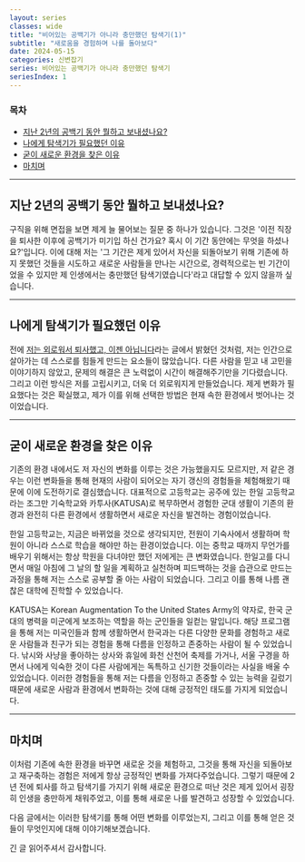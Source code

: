 ```yaml
---
layout: series
classes: wide
title: "비어있는 공백기가 아니라 충만했던 탐색기(1)"
subtitle: "새로움을 경험하며 나를 돌아보다"
date: 2024-05-15
categories: 신변잡기
series: 비어있는 공백기가 아니라 충만했던 탐색기
seriesIndex: 1
---
```


### 목차

- [지난 2년의 공백기 동안 뭘하고 보내셨나요?](#지난-2년의-공백기-동안-뭘하고-보내셨나요)
- [나에게 탐색기가 필요했던 이유](#나에게-탐색기가-필요했던-이유)
- [굳이 새로운 환경을 찾은 이유](#굳이-새로운-환경을-찾은-이유)
- [마치며](#마치며)

---

## 지난 2년의 공백기 동안 뭘하고 보내셨나요?

구직을 위해 면접을 보면 제게 늘 물어보는 질문 중 하나가 있습니다. 그것은 '이전 직장을 퇴사한 이후에 공백기가
미기입 하신 건가요? 혹시 이 기간 동안에는 무엇을 하셨나요?'입니다. 이에 대해 저는 '그
기간은 제게 있어서 자신을 되돌아보기 위해 기존에 하지 못했던 것들을 시도하고 새로운 사람들을 만나는 시간으로,
경력적으로는 빈 기간이었을 수 있지만 제 인생에서는 충만했던 탐색기였습니다'라고 대답할 수 있지 않을까 싶습니다.

---

## 나에게 탐색기가 필요했던 이유

전에 [저는 외로워서 퇴사했고, 이젠 아닙니다](https://kaestro.github.io/%EC%8B%A0%EB%B3%80%EC%9E%A1%EA%B8%B0/2024/04/23/%EC%A0%80%EB%8A%94-%EC%99%B8%EB%A1%9C%EC%9B%A0%EA%B3%A0,-%EC%9D%B4%EC%A0%A0-%EC%95%84%EB%8B%99%EB%8B%88%EB%8B%A4.html)라는 글에서 밝혔던 것처럼, 저는 인간으로 살아가는 데 스스로를 힘들게 만드는
요소들이 많았습니다. 다른 사람을 믿고 내 고민을 이야기하지 않았고, 문제의 해결은 큰
노력없이 시간이 해결해주기만을 기다렸습니다. 그리고 이런 방식은 저를 고립시키고, 더욱 더 외로워지게 만들었습니다.
제게 변화가 필요했다는 것은 확실했고, 제가 이를 위해 선택한 방법은 현재 속한 환경에서 벗어나는 것이었습니다.

---

## 굳이 새로운 환경을 찾은 이유

기존의 환경 내에서도 저 자신의 변화를 이루는 것은 가능했을지도 모르지만, 저 같은 경우는 이런 변화들을 통해
현재의 사람이 되어오는 자기 갱신의 경험들을 체험해왔기 때문에 이에 도전하기로 결심했습니다. 대표적으로 고등학교는
공주에 있는 한일 고등학교라는 조그만 기숙학교와 카투사(KATUSA)로 복무하면서 경험한 군대 생활이 기존의 환경과
완전히 다른 환경에서 생활하면서 새로운 자신을 발견하는 경험이었습니다.

한일 고등학교는, 지금은 바뀌었을 것으로 생각되지만, 전원이 기숙사에서 생활하며 학원이 아니라 스스로 학습을 해야만
하는 환경이었습니다. 이는 중학교 때까지 무언가를 배우기 위해서는 항상 학원을 다녀야만 했던 저에게는 큰 변화였습니다.
한일고를 다니면서 매일 아침에 그 날의 할 일을 계획하고 실천하며 피드백하는 것을 습관으로 만드는 과정을
통해 저는 스스로 공부할 줄 아는 사람이 되었습니다. 그리고 이를 통해 나름 괜찮은 대학에 진학할 수 있었습니다.

KATUSA는 Korean Augmentation To the United States Army의 약자로, 한국 군대의 병력을 미군에게 보조하는 역할을
하는 군인들을 일컫는 말입니다. 해당 프로그램을 통해 저는 미국인들과 함께 생활하면서 한국과는 다른 다양한 문화를 경험하고
새로운 사람들과 친구가 되는 경험을 통해 다름을 인정하고 존중하는 사람이 될 수 있었습니다. 낚시와 사냥을 좋아하는
상사와 휴일에 화천 산천어 축제를 가거나, 서울 구경을 하면서 나에게 익숙한 것이 다른 사람에게는 독특하고 신기한
것들이라는 사실을 배울 수 있었습니다. 이러한 경험들을 통해 저는 다름을 인정하고 존중할 수 있는 능력을 길렀기 때문에
새로운 사람과 환경에서 변화하는 것에 대해 긍정적인 태도를 가지게 되었습니다.

---

## 마치며

이처럼 기존에 속한 환경을 바꾸면 새로운 것을 체험하고, 그것을 통해 자신을 되돌아보고 재구축하는 경험은 저에게
항상 긍정적인 변화를 가져다주었습니다. 그렇기 때문에 2년 전에 퇴사를 하고 탐색기를 가지기 위해 새로운 환경으로
떠난 것은 제게 있어서 굉장히 인생을 충만하게 채워주었고, 이를 통해 새로운 나를 발견하고 성장할 수 있었습니다.

다음 글에서는 이러한 탐색기를 통해 어떤 변화를 이루었는지, 그리고 이를 통해 얻은 것들이 무엇인지에 대해 이야기해보겠습니다.

긴 글 읽어주셔서 감사합니다.
